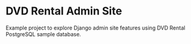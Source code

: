 # DVD Rental Admin Site

Example project to explore Django admin site features using DVD Rental PostgreSQL sample database.

